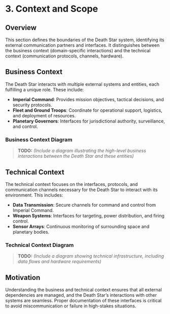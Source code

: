 # 3. Context and Scope

## Overview

This section defines the boundaries of the Death Star system, identifying its external communication partners and interfaces. It distinguishes between the business context (domain-specific interactions) and the technical context (communication protocols, channels, hardware).

## Business Context

The Death Star interacts with multiple external systems and entities, each fulfilling a unique role. These include:
- **Imperial Command**: Provides mission objectives, tactical decisions, and security protocols.
- **Fleet and Ground Troops**: Coordinate for operational support, logistics, and deployment of resources.
- **Planetary Governors**: Interfaces for jurisdictional authority, surveillance, and control.

### Business Context Diagram
> **TODO:** _(Include a diagram illustrating the high-level business interactions between the Death Star and these entities)_

## Technical Context

The technical context focuses on the interfaces, protocols, and communication channels necessary for the Death Star to interact with its environment. This includes:
- **Data Transmission**: Secure channels for command and control from Imperial Command.
- **Weapon Systems**: Interfaces for targeting, power distribution, and firing control.
- **Sensor Arrays**: Continuous monitoring of surrounding space and planetary bodies.

### Technical Context Diagram
> **TODO:** _(Include a diagram showing technical infrastructure, including data flows and hardware requirements)_

## Motivation

Understanding the business and technical context ensures that all external dependencies are managed, and the Death Star’s interactions with other systems are seamless. Proper documentation of these interfaces is critical to avoid miscommunication or failure in high-stakes situations.
